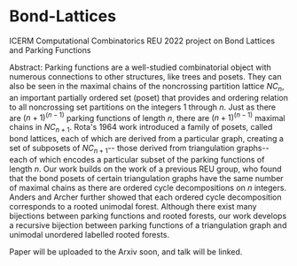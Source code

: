 # Bond-Lattices
ICERM Computational Combinatorics REU 2022 project on Bond Lattices and Parking Functions

Abstract: Parking functions are a well-studied combinatorial object with numerous connections to other structures, like trees and posets.  They can also be seen in the maximal chains of the noncrossing partition lattice $NC_{n}$, an important partially ordered set (poset) that provides and ordering relation to all noncrossing set partitions on the integers 1 through $n$. Just as there are $(n+1)^{(n-1)}$ parking functions of length $n$, there are $(n+1)^{(n-1)}$ maximal chains in $NC_{n+1}$. Rota's 1964 work introduced a family of posets, called bond lattices, each of which are derived from a particular graph, creating a set of subposets of $NC_{n+1}$-- those derived from triangulation graphs-- each of which encodes a particular subset of the parking functions of length $n$. Our work builds on the work of a previous REU group, who found that the bond posets of certain triangulation graphs have the same number of maximal chains as there are ordered cycle decompositions on $n$ integers. Anders and Archer further showed that each ordered cycle decomposition corresponds to a rooted unimodal forest. Although there exist many bijections between parking functions and rooted forests, our work develops a recursive bijection between parking functions of a triangulation graph and unimodal unordered labelled rooted forests. 

Paper will be uploaded to the Arxiv soon, and talk will be linked.
